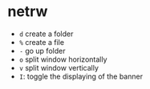 # netrw

- `d` create a folder
- `%` create a file
- `-` go up folder
- `o` split window horizontally
- `v` split window vertically
- `I`: toggle the displaying of the banner
